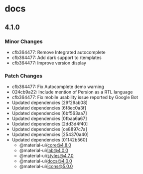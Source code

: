 # docs

## 4.1.0
### Minor Changes

- cfb364477: Remove Integrated autocomplete
- cfb364477: Add dark support to /templates
- cfb364477: Improve version display

### Patch Changes

- cfb364477: Fix Autocomplete demo warning
- 024cb9a22: Include mention of Persion as a RTL language
- cfb364477: Fix mobile usability issue reported by Google Bot
- Updated dependencies [29f29ab08]
- Updated dependencies [6f8ec0a3f]
- Updated dependencies [6bf563aa7]
- Updated dependencies [0fbaa6a67]
- Updated dependencies [2dd3d4f40]
- Updated dependencies [ce8897c7a]
- Updated dependencies [254370a40]
- Updated dependencies [01142b560]
  - @material-ui/core@4.8.0
  - @material-ui/lab@4.0.0
  - @material-ui/styles@4.7.0
  - @material-ui/docs@4.0.0
  - @material-ui/icons@5.0.0
